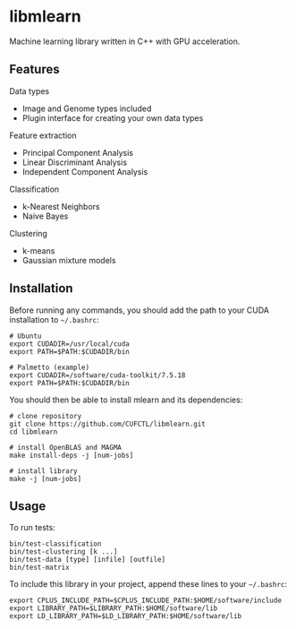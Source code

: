 # libmlearn

Machine learning library written in C++ with GPU acceleration.

## Features

Data types
- Image and Genome types included
- Plugin interface for creating your own data types

Feature extraction
- Principal Component Analysis
- Linear Discriminant Analysis
- Independent Component Analysis

Classification
- k-Nearest Neighbors
- Naive Bayes

Clustering
- k-means
- Gaussian mixture models

## Installation

Before running any commands, you should add the path to your CUDA installation to `~/.bashrc`:
```
# Ubuntu
export CUDADIR=/usr/local/cuda
export PATH=$PATH:$CUDADIR/bin

# Palmetto (example)
export CUDADIR=/software/cuda-toolkit/7.5.18
export PATH=$PATH:$CUDADIR/bin
```

You should then be able to install mlearn and its dependencies:
```
# clone repository
git clone https://github.com/CUFCTL/libmlearn.git
cd libmlearn

# install OpenBLAS and MAGMA
make install-deps -j [num-jobs]

# install library
make -j [num-jobs]
```

## Usage

To run tests:
```
bin/test-classification
bin/test-clustering [k ...]
bin/test-data [type] [infile] [outfile]
bin/test-matrix
```

To include this library in your project, append these lines to your `~/.bashrc`:
```
export CPLUS_INCLUDE_PATH=$CPLUS_INCLUDE_PATH:$HOME/software/include
export LIBRARY_PATH=$LIBRARY_PATH:$HOME/software/lib
export LD_LIBRARY_PATH=$LD_LIBRARY_PATH:$HOME/software/lib
```
